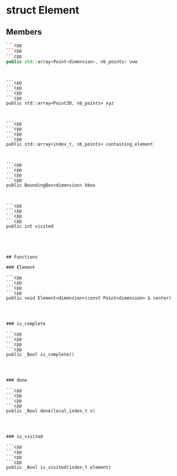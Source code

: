 # struct Element


## Members

```cpp
```cpp
```cpp
```cpp
public std::array<Point<dimension>, nb_points> uvw
```
```
```
```

```cpp
```cpp
```cpp
```cpp
public std::array<Point3D, nb_points> xyz
```
```
```
```

```cpp
```cpp
```cpp
```cpp
public std::array<index_t, nb_points> containing_element
```
```
```
```

```cpp
```cpp
```cpp
```cpp
public BoundingBox<dimension> bbox
```
```
```
```

```cpp
```cpp
```cpp
```cpp
public int visited
```
```
```
```



## Functions

### Element

```cpp
```cpp
```cpp
```cpp
public void Element<dimension>(const Point<dimension> & center)
```
```
```
```


### is_complete

```cpp
```cpp
```cpp
```cpp
public _Bool is_complete()
```
```
```
```


### done

```cpp
```cpp
```cpp
```cpp
public _Bool done(local_index_t v)
```
```
```
```


### is_visited

```cpp
```cpp
```cpp
```cpp
public _Bool is_visited(index_t element)
```
```
```
```




